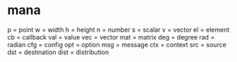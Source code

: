 # mana

p = point
w = width
h = height
n = number
s = scalar
v = vector
el = element
cb = callback
val = value
vec = vector
mat = matrix
deg = degree
rad = radian
cfg = config
opt = option
msg = message
ctx = context
src = source
dst = destination
dist = distribution